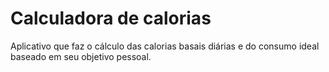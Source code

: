 # Calculadora de calorias

Aplicativo que faz o cálculo das calorias basais diárias e do consumo ideal baseado em seu objetivo pessoal.
